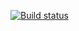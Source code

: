 [![Build status](https://ci.appveyor.com/api/projects/status/2xs2w98nlwwp4619?svg=true)](https://ci.appveyor.com/project/shanedasha/cartorder)
